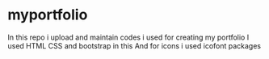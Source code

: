 # myportfolio
In this repo i upload and maintain codes i used for creating my portfolio
I used HTML CSS and bootstrap in this 
And for icons i used icofont packages
